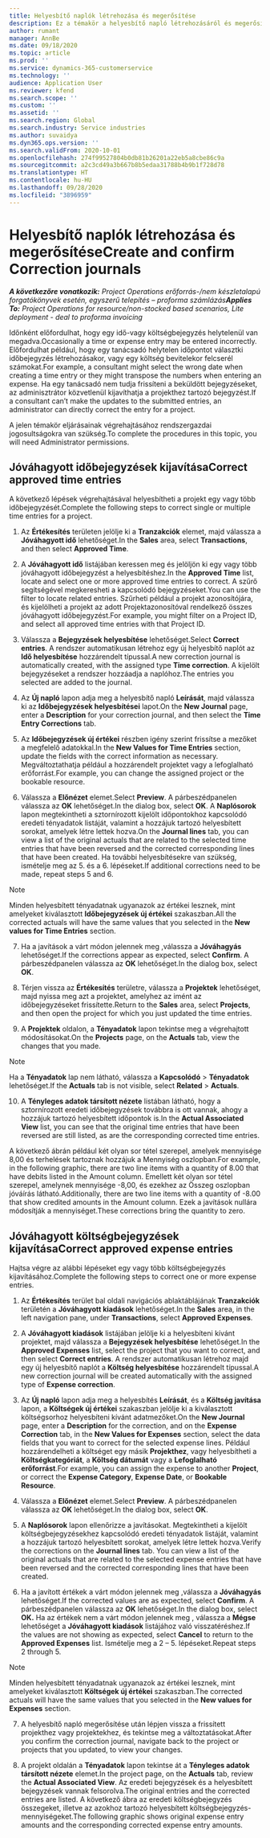 ```yaml
---
title: Helyesbítő naplók létrehozása és megerősítése
description: Ez a témakör a helyesbítő napló létrehozásáról és megerősítéséről tartalmaz további információt.
author: rumant
manager: AnnBe
ms.date: 09/18/2020
ms.topic: article
ms.prod: ''
ms.service: dynamics-365-customerservice
ms.technology: ''
audience: Application User
ms.reviewer: kfend
ms.search.scope: ''
ms.custom: ''
ms.assetid: ''
ms.search.region: Global
ms.search.industry: Service industries
ms.author: suvaidya
ms.dyn365.ops.version: ''
ms.search.validFrom: 2020-10-01
ms.openlocfilehash: 274f99527804b0db81b26201a22eb5a8cbe86c9a
ms.sourcegitcommit: a2c3cd49a3b667b8b5edaa31788b4b9b1f728d78
ms.translationtype: HT
ms.contentlocale: hu-HU
ms.lasthandoff: 09/28/2020
ms.locfileid: "3896959"
---
```

# <a name="create-and-confirm-correction-journals"></a><span data-ttu-id="6bc14-103">Helyesbítő naplók létrehozása és megerősítése</span><span class="sxs-lookup"><span data-stu-id="6bc14-103">Create and confirm Correction journals</span></span>

<span data-ttu-id="6bc14-104">_**A következőre vonatkozik:** Project Operations erőforrás-/nem készletalapú forgatókönyvek esetén, egyszerű telepítés – proforma számlázás_</span><span class="sxs-lookup"><span data-stu-id="6bc14-104">_**Applies To:** Project Operations for resource/non-stocked based scenarios, Lite deployment - deal to proforma invoicing_</span></span>

<span data-ttu-id="6bc14-105">Időnként előfordulhat, hogy egy idő-vagy költségbejegyzés helytelenül van megadva.</span><span class="sxs-lookup"><span data-stu-id="6bc14-105">Occasionally a time or expense entry may be entered incorrectly.</span></span> <span data-ttu-id="6bc14-106">Előfordulhat például, hogy egy tanácsadó helytelen időpontot választki időbejegyzés létrehozásakor, vagy egy költség bevitelekor felcserél számokat.</span><span class="sxs-lookup"><span data-stu-id="6bc14-106">For example, a consultant might select the wrong date when creating a time entry or they might transpose the numbers when entering an expense.</span></span> <span data-ttu-id="6bc14-107">Ha egy tanácsadó nem tudja frissíteni a beküldött bejegyzéseket, az adminisztrátor közvetlenül kijavíthatja a projekthez tartozó bejegyzést.</span><span class="sxs-lookup"><span data-stu-id="6bc14-107">If a consultant can’t make the updates to the submitted entries, an administrator can directly correct the entry for a project.</span></span>

<span data-ttu-id="6bc14-108">A jelen témakör eljárásainak végrehajtásához rendszergazdai jogosultságokra van szükség.</span><span class="sxs-lookup"><span data-stu-id="6bc14-108">To complete the procedures in this topic, you will need Administrator permissions.</span></span>

## <a name="correct-approved-time-entries"></a><span data-ttu-id="6bc14-109">Jóváhagyott időbejegyzések kijavítása</span><span class="sxs-lookup"><span data-stu-id="6bc14-109">Correct approved time entries</span></span>     

<span data-ttu-id="6bc14-110">A következő lépések végrehajtásával helyesbítheti a projekt egy vagy több időbejegyzését.</span><span class="sxs-lookup"><span data-stu-id="6bc14-110">Complete the following steps to correct single or multiple time entries for a project.</span></span>

1. <span data-ttu-id="6bc14-111">Az **Értékesítés** területen jelölje ki a **Tranzakciók** elemet, majd válassza a **Jóváhagyott idő** lehetőséget.</span><span class="sxs-lookup"><span data-stu-id="6bc14-111">In the **Sales** area, select **Transactions**, and then select **Approved Time**.</span></span> 

2. <span data-ttu-id="6bc14-112">A **Jóváhagyott idő** listájában keressen meg és jelöljön ki egy vagy több jóváhagyott időbejegyzést a helyesbítéshez.</span><span class="sxs-lookup"><span data-stu-id="6bc14-112">In the **Approved Time** list, locate and select one or more approved time entries to correct.</span></span> <span data-ttu-id="6bc14-113">A szűrő segítségével megkeresheti a kapcsolódó bejegyzéseket.</span><span class="sxs-lookup"><span data-stu-id="6bc14-113">You can use the filter to locate related entries.</span></span> <span data-ttu-id="6bc14-114">Szűrheti például a projekt azonosítójára, és kijelölheti a projekt az adott Projektazonosítóval rendelkező összes jóváhagyott időbejegyzést.</span><span class="sxs-lookup"><span data-stu-id="6bc14-114">For example, you might filter on a Project ID, and select all approved time entries with that Project ID.</span></span>

3. <span data-ttu-id="6bc14-115">Válassza a **Bejegyzések helyesbítése** lehetőséget.</span><span class="sxs-lookup"><span data-stu-id="6bc14-115">Select **Correct entries**.</span></span> <span data-ttu-id="6bc14-116">A rendszer automatikusan létrehoz egy új helyesbítő naplót az **Idő helyesbítése** hozzárendelt típussal.</span><span class="sxs-lookup"><span data-stu-id="6bc14-116">A new correction journal is automatically created, with the assigned type **Time correction**.</span></span> <span data-ttu-id="6bc14-117">A kijelölt bejegyzéseket a rendszer hozzáadja a naplóhoz.</span><span class="sxs-lookup"><span data-stu-id="6bc14-117">The entries you selected are added to the journal.</span></span> 

4. <span data-ttu-id="6bc14-118">Az **Új napló** lapon adja meg a helyesbítő napló **Leírását**, majd válassza ki az **Időbejegyzések helyesbítései** lapot.</span><span class="sxs-lookup"><span data-stu-id="6bc14-118">On the **New Journal** page, enter a **Description** for your correction journal, and then select the **Time Entry Corrections** tab.</span></span>  

5. <span data-ttu-id="6bc14-119">Az **Időbejegyzések új értékei** részben igény szerint frissítse a mezőket a megfelelő adatokkal.</span><span class="sxs-lookup"><span data-stu-id="6bc14-119">In the **New Values for Time Entries** section, update the fields with the correct information as necessary.</span></span> <span data-ttu-id="6bc14-120">Megváltoztathatja például a hozzárendelt projektet vagy a lefoglalható erőforrást.</span><span class="sxs-lookup"><span data-stu-id="6bc14-120">For example, you can change the assigned project or the bookable resource.</span></span>

6. <span data-ttu-id="6bc14-121">Válassza a **Előnézet** elemet.</span><span class="sxs-lookup"><span data-stu-id="6bc14-121">Select **Preview**.</span></span> <span data-ttu-id="6bc14-122">A párbeszédpanelen válassza az **OK** lehetőséget.</span><span class="sxs-lookup"><span data-stu-id="6bc14-122">In the dialog box, select **OK**.</span></span> <span data-ttu-id="6bc14-123">A **Naplósorok** lapon megtekintheti a sztornírozott kijelölt időpontokhoz kapcsolódó eredeti tényadatok listáját, valamint a hozzájuk tartozó helyesbített sorokat, amelyek létre lettek hozva.</span><span class="sxs-lookup"><span data-stu-id="6bc14-123">On the **Journal lines** tab, you can view a list of the original actuals that are related to the selected time entries that have been reversed and the corrected corresponding lines that have been created.</span></span> <span data-ttu-id="6bc14-124">Ha további helyesbítésekre van szükség, ismételje meg az 5. és a 6. lépéseket.</span><span class="sxs-lookup"><span data-stu-id="6bc14-124">If additional corrections need to be made, repeat steps 5 and 6.</span></span> 

> [!NOTE]
> <span data-ttu-id="6bc14-125">Minden helyesbített tényadatnak ugyanazok az értékei lesznek, mint amelyeket kiválasztott **Időbejegyzések új értékei** szakaszban.</span><span class="sxs-lookup"><span data-stu-id="6bc14-125">All the corrected actuals will have the same values that you selected in the **New values for Time Entries** section.</span></span>

7. <span data-ttu-id="6bc14-126">Ha a javítások a várt módon jelennek meg ,válassza a **Jóváhagyás** lehetőséget.</span><span class="sxs-lookup"><span data-stu-id="6bc14-126">If the corrections appear as expected, select **Confirm**.</span></span> <span data-ttu-id="6bc14-127">A párbeszédpanelen válassza az **OK** lehetőséget.</span><span class="sxs-lookup"><span data-stu-id="6bc14-127">In the dialog box, select **OK**.</span></span>

8. <span data-ttu-id="6bc14-128">Térjen vissza az **Értékesítés** területre, válassza a **Projektek** lehetőséget, majd nyissa meg azt a projektet, amelyhez az imént az időbejegyzéseket frissítette.</span><span class="sxs-lookup"><span data-stu-id="6bc14-128">Return to the **Sales** area, select **Projects**, and then open the project for which you just updated the time entries.</span></span> 

9. <span data-ttu-id="6bc14-129">A **Projektek** oldalon, a **Tényadatok** lapon tekintse meg a végrehajtott módosításokat.</span><span class="sxs-lookup"><span data-stu-id="6bc14-129">On the **Projects** page, on the **Actuals** tab, view the changes that you made.</span></span> 

> [!NOTE]
> <span data-ttu-id="6bc14-130">Ha a **Tényadatok** lap nem látható, válassza a **Kapcsolódó** > **Tényadatok** lehetőséget.</span><span class="sxs-lookup"><span data-stu-id="6bc14-130">If the **Actuals** tab is not visible, select **Related** > **Actuals**.</span></span>  

10. <span data-ttu-id="6bc14-131">A **Tényleges adatok társított nézete** listában látható, hogy a sztornírozott eredeti időbejegyzések továbbra is ott vannak, ahogy a hozzájuk tartozó helyesbített időpontok is.</span><span class="sxs-lookup"><span data-stu-id="6bc14-131">In the **Actual Associated View** list, you can see that the original time entries that have been reversed are still listed, as are the corresponding corrected time entries.</span></span> 

<span data-ttu-id="6bc14-132">A következő ábrán például két olyan sor tétel szerepel, amelyek mennyisége 8,00 és terhelések tartoznak hozzájuk a Mennyiség oszlopban.</span><span class="sxs-lookup"><span data-stu-id="6bc14-132">For example, in the following graphic, there are two line items with a quantity of 8.00 that have debits listed in the Amount column.</span></span> <span data-ttu-id="6bc14-133">Emellett két olyan sor tétel szerepel, amelynek mennyisége -8,00, és ezekhez az Összeg oszlopban jóváírás látható.</span><span class="sxs-lookup"><span data-stu-id="6bc14-133">Additionally, there are two line items with a quantity of -8.00 that show credited amounts in the Amount column.</span></span> <span data-ttu-id="6bc14-134">Ezek a javítások nullára módosítják a mennyiséget.</span><span class="sxs-lookup"><span data-stu-id="6bc14-134">These corrections bring the quantity to zero.</span></span>

 
## <a name="correct-approved-expense-entries"></a><span data-ttu-id="6bc14-135">Jóváhagyott költségbejegyzések kijavítása</span><span class="sxs-lookup"><span data-stu-id="6bc14-135">Correct approved expense entries</span></span>

<span data-ttu-id="6bc14-136">Hajtsa végre az alábbi lépéseket egy vagy több költségbejegyzés kijavításához.</span><span class="sxs-lookup"><span data-stu-id="6bc14-136">Complete the following steps to correct one or more expense entries.</span></span> 

1. <span data-ttu-id="6bc14-137">Az **Értékesítés** terület bal oldali navigációs ablaktáblájának **Tranzakciók** területén a **Jóváhagyott kiadások** lehetőséget.</span><span class="sxs-lookup"><span data-stu-id="6bc14-137">In the **Sales** area, in the left navigation pane, under **Transactions**, select **Approved Expenses**.</span></span>

2. <span data-ttu-id="6bc14-138">A **Jóváhagyott kiadások** listájában jelölje ki a helyesbíteni kívánt projektet, majd válassza a **Bejegyzések helyesbítése** lehetőséget.</span><span class="sxs-lookup"><span data-stu-id="6bc14-138">In the **Approved Expenses** list, select the project that you want to correct, and then select **Correct entries**.</span></span> <span data-ttu-id="6bc14-139">A rendszer automatikusan létrehoz majd egy új helyesbítő naplót a **Költség helyesbítése** hozzárendelt típussal.</span><span class="sxs-lookup"><span data-stu-id="6bc14-139">A new correction journal will be created automatically with the assigned type of **Expense correction**.</span></span> 

3. <span data-ttu-id="6bc14-140">Az **Új napló** lapon adja meg a helyesbítés **Leírását**, és a **Költség javítása** lapon, a **Költségek új értékei** szakaszban jelölje ki a kiválasztott költségsorhoz helyesbíteni kívánt adatmezőket.</span><span class="sxs-lookup"><span data-stu-id="6bc14-140">On the **New Journal** page, enter a **Description** for the correction, and on the **Expense Correction** tab, in the **New Values for Expenses** section, select the data fields that you want to correct for the selected expense lines.</span></span> <span data-ttu-id="6bc14-141">Például hozzárendelheti a költséget egy másik **Projekthez**, vagy helyesbítheti a **Költségkategóriát**, a **Költség dátumát** vagy a **Lefoglalható erőforrást**.</span><span class="sxs-lookup"><span data-stu-id="6bc14-141">For example, you can assign the expense to another **Project**, or correct the **Expense Category**, **Expense Date**, or **Bookable Resource**.</span></span>

4. <span data-ttu-id="6bc14-142">Válassza a **Előnézet** elemet.</span><span class="sxs-lookup"><span data-stu-id="6bc14-142">Select **Preview**.</span></span> <span data-ttu-id="6bc14-143">A párbeszédpanelen válassza az **OK** lehetőséget.</span><span class="sxs-lookup"><span data-stu-id="6bc14-143">In the dialog box, select **OK**.</span></span> 

5. <span data-ttu-id="6bc14-144">A **Naplósorok** lapon ellenőrizze a javításokat. Megtekintheti a kijelölt költségbejegyzésekhez kapcsolódó eredeti tényadatok listáját, valamint a hozzájuk tartozó helyesbített sorokat, amelyek létre lettek hozva.</span><span class="sxs-lookup"><span data-stu-id="6bc14-144">Verify the corrections on the **Journal lines** tab. You can view a list of the original actuals that are related to the selected expense entries that have been reversed and the corrected corresponding lines that have been created.</span></span>

6. <span data-ttu-id="6bc14-145">Ha a javított értékek a várt módon jelennek meg ,válassza a **Jóváhagyás** lehetőséget.</span><span class="sxs-lookup"><span data-stu-id="6bc14-145">If the corrected values are as expected, select **Confirm**.</span></span> <span data-ttu-id="6bc14-146">A párbeszédpanelen válassza az **OK** lehetőséget.</span><span class="sxs-lookup"><span data-stu-id="6bc14-146">In the dialog box, select **OK.**</span></span> <span data-ttu-id="6bc14-147">Ha az értékek nem a várt módon jelennek meg , válassza a **Mégse** lehetőséget a **Jóváhagyott kiadások** listájához való visszatéréshez.</span><span class="sxs-lookup"><span data-stu-id="6bc14-147">If the values are not showing as expected, select **Cancel** to return to the **Approved Expenses** list.</span></span> <span data-ttu-id="6bc14-148">Ismételje meg a 2 – 5. lépéseket.</span><span class="sxs-lookup"><span data-stu-id="6bc14-148">Repeat steps 2 through 5.</span></span> 

> [!NOTE]
> <span data-ttu-id="6bc14-149">Minden helyesbített tényadatnak ugyanazok az értékei lesznek, mint amelyeket kiválasztott **Költségek új értékei** szakaszban.</span><span class="sxs-lookup"><span data-stu-id="6bc14-149">The corrected actuals will have the same values that you selected in the **New values for Expenses** section.</span></span>

7. <span data-ttu-id="6bc14-150">A helyesbítő napló megerősítése után lépjen vissza a frissített projekthez vagy projektekhez, és tekintse meg a változtatásokat.</span><span class="sxs-lookup"><span data-stu-id="6bc14-150">After you confirm the correction journal, navigate back to the project or projects that you updated, to view your changes.</span></span>  

8. <span data-ttu-id="6bc14-151">A projekt oldalán a **Tényadatok** lapon tekintse át a **Tényleges adatok társított nézete** elemet.</span><span class="sxs-lookup"><span data-stu-id="6bc14-151">In the project page, on the **Actuals** tab, review the **Actual Associated View**.</span></span> <span data-ttu-id="6bc14-152">Az eredeti bejegyzések és a helyesbített bejegyzések vannak felsorolva.</span><span class="sxs-lookup"><span data-stu-id="6bc14-152">The original entries and the corrected entries are listed.</span></span> <span data-ttu-id="6bc14-153">A következő ábra az eredeti költségbejegyzés összegeket, illetve az azokhoz tartozó helyesbített költségbejegyzés-mennyiségeket.</span><span class="sxs-lookup"><span data-stu-id="6bc14-153">The following graphic shows original expense entry amounts and the corresponding corrected expense entry amounts.</span></span> 


